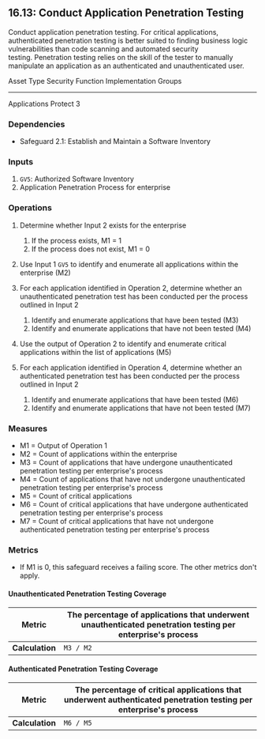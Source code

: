 ## 16.13: Conduct Application Penetration Testing

Conduct application penetration testing. For critical applications,
authenticated penetration testing is better suited to finding business
logic vulnerabilities than code scanning and automated security
testing. Penetration testing relies on the skill of the tester to
manually manipulate an application as an authenticated and
unauthenticated user. 

  Asset Type     Security Function   Implementation Groups
  -------------- ------------------- -----------------------
  Applications   Protect             3

### Dependencies

-   Safeguard 2.1: Establish and Maintain a Software Inventory

### Inputs

1.  `GV5`: Authorized Software Inventory
2.  Application Penetration Process for enterprise

### Operations

1. Determine whether Input 2 exists for the enterprise

    1.  If the process exists, M1 = 1
    2.  If the process does not exist, M1 = 0

2.  Use Input 1 `GV5` to identify and enumerate all applications within the enterprise (M2)

3.  For each application identified in Operation 2, determine whether an unauthenticated penetration test has been conducted per the process outlined in Input 2

    1.  Identify and enumerate applications that have been tested (M3)
    2.  Identify and enumerate applications that have not been tested (M4)

4.  Use the output of Operation 2 to identify and enumerate critical applications within the list of applications (M5)

5.  For each application identified in Operation 4, determine whether an authenticated penetration test has been conducted per the process outlined in Input 2

    1.  Identify and enumerate applications that have been tested (M6)
    2.  Identify and enumerate applications that have not been tested (M7)

### Measures

-   M1 = Output of Operation 1
-   M2 = Count of applications within the enterprise
-   M3 = Count of applications that have undergone unauthenticated
    penetration testing per enterprise\'s process
-   M4 = Count of applications that have not undergone unauthenticated
    penetration testing per enterprise\'s process
-   M5 = Count of critical applications
-   M6 = Count of critical applications that have undergone
    authenticated penetration testing per enterprise\'s process
-   M7 = Count of critical applications that have not undergone
    authenticated penetration testing per enterprise\'s process

### Metrics

-   If M1 is 0, this safeguard receives a failing score. The other
    metrics don\'t apply.

#### Unauthenticated Penetration Testing Coverage

| **Metric**      | The percentage of applications that underwent unauthenticated penetration testing per enterprise's process |
|-----------------|-----------------------------------------------------------------------------------------------------------|
| **Calculation** | `M3 / M2`                                                                                         |


#### Authenticated Penetration Testing Coverage

| **Metric**      | The percentage of critical applications that underwent authenticated penetration testing per enterprise's process |
|-----------------|-----------------------------------------------------------------------------------------------------------------|
| **Calculation** | `M6 / M5`                                                                                               |


